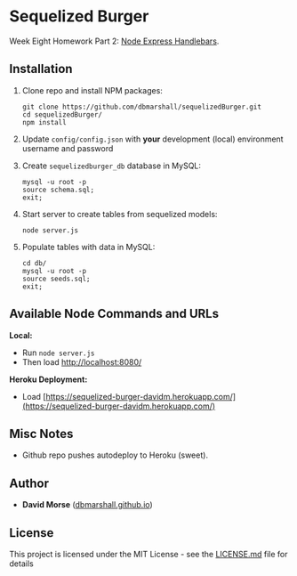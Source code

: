 # Sequelized Burger

Week Eight Homework Part 2: [Node Express Handlebars](http://ucb.bootcampcontent.com/UCB-Coding-Bootcamp/09-11-2017-UCB-Class-Repository-FSF-FT/blob/master/08-week/homework/part-2/homework_instructions.md).

## Installation

1. Clone repo and install NPM packages:

    ```
    git clone https://github.com/dbmarshall/sequelizedBurger.git
    cd sequelizedBurger/
    npm install 
    ```

2. Update `config/config.json` with **your** development (local) environment username and password

3. Create `sequelizedburger_db` database in MySQL: 

    ```
    mysql -u root -p
    source schema.sql;
    exit;
    ```

4. Start server to create tables from sequelized models:

    ```
    node server.js
    ```

6. Populate tables with data in MySQL: 

    ```
    cd db/
    mysql -u root -p
    source seeds.sql;
    exit;
    ```

## Available Node Commands and URLs

**Local:** 

* Run `node server.js` 
* Then load [http://localhost:8080/](http://localhost:8080/)

**Heroku Deployment:** 

* Load [https://sequelized-burger-davidm.herokuapp.com/](https://sequelized-burger-davidm.herokuapp.com/)

## Misc Notes

* Github repo pushes autodeploy to Heroku (sweet).

## Author

* **David Morse** ([dbmarshall.github.io](https://dbmarshall.github.io))

## License

This project is licensed under the MIT License - see the [LICENSE.md](LICENSE.md) file for details

